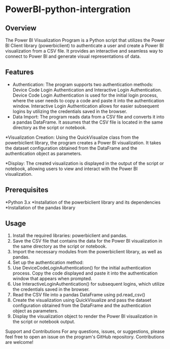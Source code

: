 # PowerBI-python-intergration
## Overview
The Power BI Visualization Program is a Python script that utilizes the Power BI Client library (powerbiclient) to authenticate a user and create a Power BI visualization from a CSV file. It provides an interactive and seamless way to connect to Power BI and generate visual representations of data.

## Features
* Authentication: The program supports two authentication methods: Device Code Login Authentication and Interactive Login Authentication. Device Code Login Authentication is used for the initial login process, where the user needs to copy a code and paste it into the authentication window. Interactive Login Authentication allows for easier subsequent logins by utilizing the credentials saved in the browser.
* Data Import: The program reads data from a CSV file and converts it into a pandas DataFrame. It assumes that the CSV file is located in the same directory as the script or notebook.

*Visualization Creation: Using the QuickVisualize class from the powerbiclient library, the program creates a Power BI visualization. It takes the dataset configuration obtained from the DataFrame and the authentication object as parameters.

*Display: The created visualization is displayed in the output of the script or notebook, allowing users to view and interact with the Power BI visualization.

## Prerequisites
*Python 3.x
*Installation of the powerbiclient library and its dependencies
*Installation of the pandas library

## Usage
1. Install the required libraries: powerbiclient and pandas.
2. Save the CSV file that contains the data for the Power BI visualization in the same directory as the script or notebook.
3. Import the necessary modules from the powerbiclient library, as well as pandas.
4. Set up the authentication method:
  1. Use DeviceCodeLoginAuthentication() for the initial authentication process. Copy the code displayed and paste it into the authentication window that appears when prompted.
  2. Use InteractiveLoginAuthentication() for subsequent logins, which utilize the credentials saved in the browser.
5. Read the CSV file into a pandas DataFrame using pd.read_csv()
6. Create the visualization using QuickVisualize and pass the dataset configuration obtained from the DataFrame and the authentication object as parameters.
7. Display the visualization object to render the Power BI visualization in the script or notebook output.


Support and Contributions
For any questions, issues, or suggestions, please feel free to open an issue on the program's GitHub repository. Contributions are welcome!




